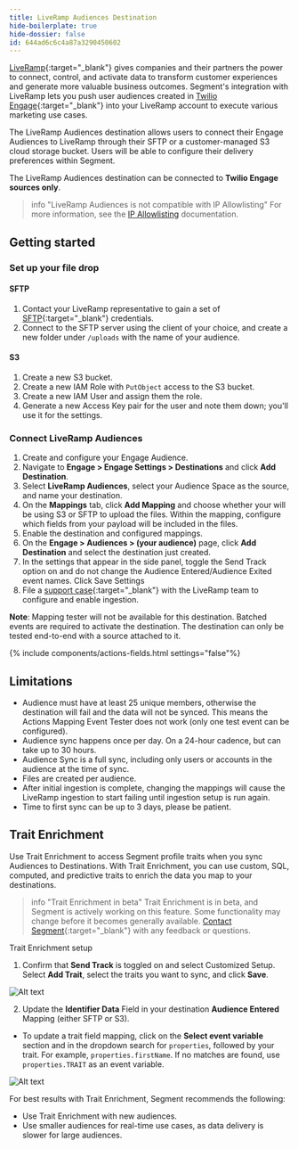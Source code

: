 ```yaml
---
title: LiveRamp Audiences Destination
hide-boilerplate: true
hide-dossier: false
id: 644ad6c6c4a87a3290450602
---
```


[LiveRamp](https://liveramp.com/){:target="_blank"} gives companies and their partners the power to connect, control, and activate data to transform customer experiences and generate more valuable business outcomes. Segment's integration with LiveRamp lets you push user audiences created in [Twilio Engage](https://www.twilio.com/en-us/engage){:target="_blank"} into your LiveRamp account to execute various marketing use cases.

The LiveRamp Audiences destination allows users to connect their Engage Audiences to LiveRamp through their SFTP or a customer-managed S3 cloud storage bucket. Users will be able to configure their delivery preferences within Segment.

The LiveRamp Audiences destination can be connected to **Twilio Engage sources only**. 

> info "LiveRamp Audiences is not compatible with IP Allowlisting"
> For more information, see the [IP Allowlisting](/docs/connections/destinations/#ip-allowlisting) documentation. 

## Getting started

### Set up your file drop

#### SFTP

1. Contact your LiveRamp representative to gain a set of [SFTP](https://docs.liveramp.com/connect/en/upload-a-file-via-liveramp-s-sftp.html){:target="_blank"} credentials.
2. Connect to the SFTP server using the client of your choice, and create a new folder under `/uploads` with the name of your audience.

#### S3

1. Create a new S3 bucket.
2. Create a new IAM Role with `PutObject` access to the S3 bucket.
3. Create a new IAM User and assign them the role.
4. Generate a new Access Key pair for the user and note them down; you'll use it for the settings.

### Connect LiveRamp Audiences

1. Create and configure your Engage Audience.
2. Navigate to **Engage > Engage Settings > Destinations** and click **Add Destination**.
3. Select **LiveRamp Audiences**, select your Audience Space as the source, and name your destination.
4. On the **Mappings** tab, click **Add Mapping** and choose whether your will be using S3 or SFTP to upload the files. Within the mapping, configure which fields from your payload will be included in the files.
5. Enable the destination and configured mappings.
6. On the **Engage > Audiences > (your audience)** page, click **Add Destination** and select the destination just created.
7. In the settings that appear in the side panel, toggle the Send Track option on and do not change the Audience Entered/Audience Exited event names. Click Save Settings
8. File a [support case](https://docs.liveramp.com/connect/en/considerations-when-uploading-the-first-file-to-an-audience.html#creating-a-support-case){:target="_blank"} with the LiveRamp team to configure and enable ingestion.


**Note**: Mapping tester will not be available for this destination. Batched events are required to activate the destination. The destination can only be tested end-to-end with a source attached to it.


{% include components/actions-fields.html settings="false"%}

## Limitations 

* Audience must have at least 25 unique members, otherwise the destination will fail and the data will not be synced. This means the Actions Mapping Event Tester does not work (only one test event can be configured).
* Audience sync happens once per day. On a 24-hour cadence, but can take up to 30 hours.
* Audience Sync is a full sync, including only users or accounts in the audience at the time of sync.
* Files are created per audience.
* After initial ingestion is complete, changing the mappings will cause the LiveRamp ingestion to start failing until ingestion setup is run again.
* Time to first sync can be up to 3 days, please be patient.

## Trait Enrichment 

Use Trait Enrichment to access Segment profile traits when you sync Audiences to Destinations. With Trait Enrichment, you can use custom, SQL, computed, and predictive traits to enrich the data you map to your destinations.

> info "Trait Enrichment in beta"
> Trait Enrichment is in beta, and Segment is actively working on this feature. Some functionality may change before it becomes generally available. [Contact Segment](https://segment.com/help/contact/){:target="_blank"} with any feedback or questions.

Trait Enrichment setup 

1. Confirm that **Send Track** is toggled on and select Customized Setup. Select **Add Trait**, select the traits you want to sync, and click **Save**. 

![Alt text](traitEnrichment-EngageSettings.png)

2. Update the **Identifier Data** Field in your destination **Audience Entered** Mapping (either SFTP or S3). 
- To update a trait field mapping, click on the **Select event variable** section and in the dropdown search for `properties`, followed by your trait. For example, `properties.firstName`. If no matches are found, use `properties.TRAIT` as an event variable. 

![Alt text](traitEnrichment-Mappings.png)

For best results with Trait Enrichment, Segment recommends the following:

- Use Trait Enrichment with new audiences.
- Use smaller audiences for real-time use cases, as data delivery is slower for large audiences. 
